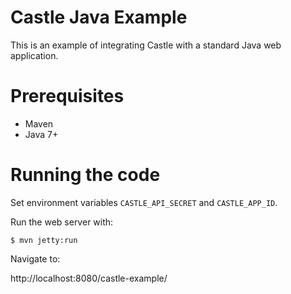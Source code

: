 # Castle Java Example

This is an example of integrating Castle with a standard Java web application.

Prerequisites
==============

* Maven
* Java 7+

Running the code
================

Set environment variables `CASTLE_API_SECRET` and `CASTLE_APP_ID`.

Run the web server with:

```
$ mvn jetty:run
```

Navigate to:

http://localhost:8080/castle-example/
